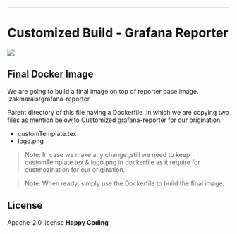 
---
# Customized Build - Grafana Reporter
![](https://camo.githubusercontent.com/64f8905651212a80869afbecbf0a9c52a5d1e70beab750dea40a994fa9a9f3c6/68747470733a2f2f617765736f6d652e72652f62616467652e737667)

## Final Docker Image

We are going to build a final image on top of reporter base image.
izakmarais/grafana-reporter

Parent directory of this file having a Dockerfile ,in which we are copying two files as mention below,to Customized grafana-reporter for our origination.
- customTemplate.tex
- logo.png

>Note: In case we make any change ,still we need to keep customTemplate.tex & logo.png in dockerfile as it require for custmozination for our origination.

> Note: When ready, simply use the Dockerfile to build the final image.




## License
 Apache-2.0 license
**Happy Coding**